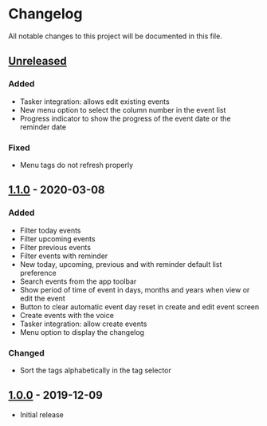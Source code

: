 # Changelog
All notable changes to this project will be documented in this file.

## [Unreleased]

### Added

- Tasker integration: allows edit existing events
- New menu option to select the column number in the event list
- Progress indicator to show the progress of the event date or the reminder date

### Fixed

- Menu tags do not refresh properly

## [1.1.0] - 2020-03-08

### Added

- Filter today events
- Filter upcoming events
- Filter previous events
- Filter events with reminder
- New today, upcoming, previous and with reminder default list preference
- Search events from the app toolbar
- Show period of time of event in days, months and years when view or edit the event
- Button to clear automatic event day reset in create and edit event screen
- Create events with the voice
- Tasker integration: allow create events
- Menu option to display the changelog

### Changed

- Sort the tags alphabetically in the tag selector

## [1.0.0] - 2019-12-09

- Initial release

[Unreleased]: https://github.com/clloret/days/compare/v1.1.0...HEAD
[1.1.0]: https://github.com/clloret/days/compare/v1.0.0...v1.1.0
[1.0.0]: https://github.com/clloret/days/releases/tag/v1.0.0
